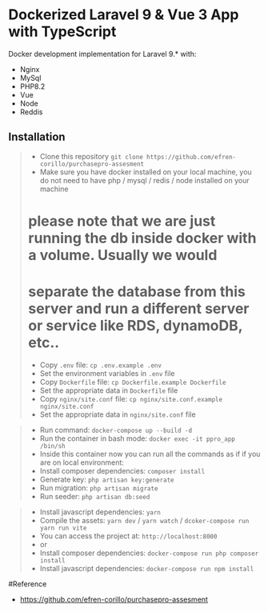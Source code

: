 # Dockerized Laravel 9 & Vue 3 App with TypeScript

Docker development implementation for Laravel 9.\* with:

- Nginx
- MySql
- PHP8.2
- Vue
- Node
- Reddis

## Installation

> - Clone this repository `git clone https://github.com/efren-corillo/purchasepro-assesment`
> - Make sure you have docker installed on your local machine, you do not need to have php / mysql / redis / node installed on your machine
> # please note that we are just running the db inside docker with a volume. Usually we would 
> # separate the database from this server and run a different server or service like RDS, dynamoDB, etc..
> - Copy `.env` file: `cp .env.example .env`
> - Set the environment variables in `.env` file
> - Copy `Dockerfile` file: `cp Dockerfile.example Dockerfile`
> - Set the appropriate data in `Dockerfile` file
> - Copy `nginx/site.conf` file: `cp nginx/site.conf.example nginx/site.conf`
> - Set the appropriate data in `nginx/site.conf` file

> - Run command: `docker-compose up --build -d`
> - Run the container in bash mode: `docker exec -it ppro_app /bin/sh`
> - Inside this container now you can run all the commands as if if you are on local environment:
> - Install composer dependencies: `composer install`
> - Generate key: `php artisan key:generate`
> - Run migration: `php artisan migrate`
> - Run seeder: `php artisan db:seed`

> - Install javascript dependencies: `yarn`
> - Compile the assets: `yarn dev` / `yarn watch`  / `dcoker-compose run yarn run vite`
> - You can access the project at: `http://localhost:8000`
> - or
> - Install composer dependencies: `docker-compose run php composer install`
> - Install javascript dependencies: `docker-compose run npm install`

#Reference
- https://github.com/efren-corillo/purchasepro-assesment